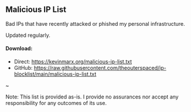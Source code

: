 ## Malicious IP List
Bad IPs that have recently attacked or phished my personal infrastructure.

Updated regularly.

#### Download:
* Direct: https://kevinmarx.org/malicious-ip-list.txt
* GitHub: https://raw.githubusercontent.com/theouterspaced/ip-blocklist/main/malicious-ip-list.txt

~

Note: This list is provided as-is. I provide no assurances nor accept any responsibility for any outcomes of its use.
